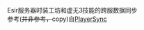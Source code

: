 Esir服务器时装工坊和虚无3技能的跨服数据同步<br>
参考(<s>并非参考，</s>copy)自[PlayerSync](https://github.com/mlus-asuka/PlayerSync)
